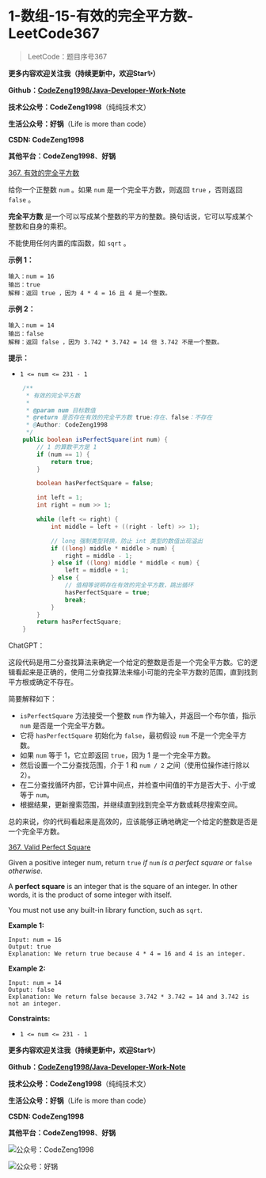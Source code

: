 # 1-数组-15-有效的完全平方数- LeetCode367

> LeetCode：题目序号367

**更多内容欢迎关注我（持续更新中，欢迎Star✨）**

**Github：[CodeZeng1998/Java-Developer-Work-Note](https://github.com/CodeZeng1998/Java-Developer-Work-Note)**

**技术公众号：CodeZeng1998**（纯纯技术文）

**生活公众号：好锅**（Life is more than code）

**CSDN: CodeZeng1998**

**其他平台：CodeZeng1998**、**好锅**



[367. 有效的完全平方数](https://leetcode.cn/problems/valid-perfect-square/)

给你一个正整数 `num` 。如果 `num` 是一个完全平方数，则返回 `true` ，否则返回 `false` 。

**完全平方数** 是一个可以写成某个整数的平方的整数。换句话说，它可以写成某个整数和自身的乘积。

不能使用任何内置的库函数，如 `sqrt` 。

 

**示例 1：**

```
输入：num = 16
输出：true
解释：返回 true ，因为 4 * 4 = 16 且 4 是一个整数。
```

**示例 2：**

```
输入：num = 14
输出：false
解释：返回 false ，因为 3.742 * 3.742 = 14 但 3.742 不是一个整数。
```

 

**提示：**

- `1 <= num <= 231 - 1`



```java
    /**
     * 有效的完全平方数
     *
     * @param num 目标数值
     * @return 是否存在有效的完全平方数 true:存在、false：不存在 
     * @Author: CodeZeng1998
     */
    public boolean isPerfectSquare(int num) {
        // 1 的算数平方是 1
        if (num == 1) {
            return true;
        }

        boolean hasPerfectSquare = false;

        int left = 1;
        int right = num >> 1;

        while (left <= right) {
            int middle = left + ((right - left) >> 1);

            // long 强制类型转换，防止 int 类型的数值出现溢出
            if ((long) middle * middle > num) {
                right = middle - 1;
            } else if ((long) middle * middle < num) {
                left = middle + 1;
            } else {
                // 值相等说明存在有效的完全平方数，跳出循环
                hasPerfectSquare = true;
                break;
            }
        }
        return hasPerfectSquare;
    }
```



ChatGPT：

这段代码是用二分查找算法来确定一个给定的整数是否是一个完全平方数。它的逻辑看起来是正确的，使用二分查找算法来缩小可能的完全平方数的范围，直到找到平方根或确定不存在。

简要解释如下：

- `isPerfectSquare` 方法接受一个整数 `num` 作为输入，并返回一个布尔值，指示 `num` 是否是一个完全平方数。
- 它将 `hasPerfectSquare` 初始化为 `false`，最初假设 `num` 不是一个完全平方数。
- 如果 `num` 等于 1，它立即返回 `true`，因为 1 是一个完全平方数。
- 然后设置一个二分查找范围，介于 1 和 `num / 2` 之间（使用位操作进行除以 2）。
- 在二分查找循环内部，它计算中间点，并检查中间值的平方是否大于、小于或等于 `num`。
- 根据结果，更新搜索范围，并继续直到找到完全平方数或耗尽搜索空间。

总的来说，你的代码看起来是高效的，应该能够正确地确定一个给定的整数是否是一个完全平方数。







[367. Valid Perfect Square](https://leetcode.cn/problems/valid-perfect-square/)

Given a positive integer num, return `true` *if* `num` *is a perfect square or* `false` *otherwise*.

A **perfect square** is an integer that is the square of an integer. In other words, it is the product of some integer with itself.

You must not use any built-in library function, such as `sqrt`.

 

**Example 1:**

```
Input: num = 16
Output: true
Explanation: We return true because 4 * 4 = 16 and 4 is an integer.
```

**Example 2:**

```
Input: num = 14
Output: false
Explanation: We return false because 3.742 * 3.742 = 14 and 3.742 is not an integer.
```

 

**Constraints:**

- `1 <= num <= 231 - 1`





**更多内容欢迎关注我（持续更新中，欢迎Star✨）**

**Github：[CodeZeng1998/Java-Developer-Work-Note](https://github.com/CodeZeng1998/Java-Developer-Work-Note)**

**技术公众号：CodeZeng1998**（纯纯技术文）

**生活公众号：好锅**（Life is more than code）

**CSDN: CodeZeng1998**

**其他平台：CodeZeng1998**、**好锅**



![公众号：CodeZeng1998](./CodeZeng1998.png)

![公众号：好锅](.\好锅.png)

